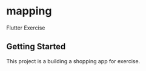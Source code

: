 # mapping

Flutter Exercise

## Getting Started

This project is a building a shopping app for exercise.